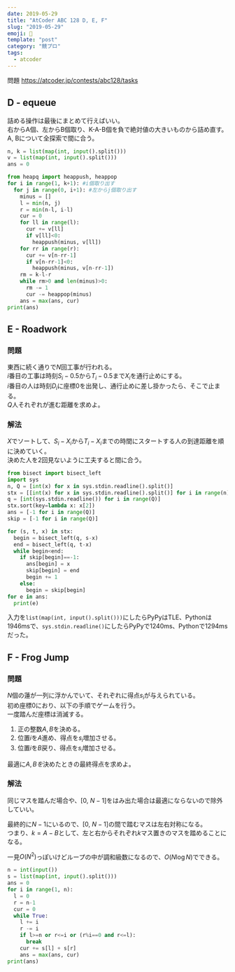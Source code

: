 ```yaml
---
date: 2019-05-29
title: "AtCoder ABC 128 D, E, F"
slug: "2019-05-29"
emoji: 🐎
template: "post"
category: "競プロ"
tags:
  - atcoder
---
```


問題 <https://atcoder.jp/contests/abc128/tasks>

## D - equeue

詰める操作は最後にまとめて行えばいい。  
右からA個、左からB個取り、K-A-B個を負で絶対値の大きいものから詰め直す。  
A, Bについて全探索で間に合う。

```python
n, k = list(map(int, input().split()))
v = list(map(int, input().split()))
ans = 0

from heapq import heappush, heappop
for i in range(1, k+1): #i個取り出す
  for j in range(0, i+1): #左からj個取り出す
    minus = []
    l = min(n, j)
    r = min(n-l, i-l)
    cur = 0
    for ll in range(l):
      cur += v[ll]
      if v[ll]<0:
        heappush(minus, v[ll])
    for rr in range(r):
      cur += v[n-rr-1]
      if v[n-rr-1]<0:
        heappush(minus, v[n-rr-1])
    rm = k-l-r
    while rm>0 and len(minus)>0:
      rm -= 1
      cur -= heappop(minus)
    ans = max(ans, cur)
print(ans)
```

## E - Roadwork

### 問題

東西に続く通りで$N$回工事が行われる。  
$i$番目の工事は時刻$S_i-0.5$から$T_i-0.5$まで$X_i$を通行止めにする。  
$i$番目の人は時刻$D_i$に座標0を出発し、通行止めに差し掛かったら、そこで止まる。  
$Q$人それぞれが進む距離を求めよ。

### 解法

$X$でソートして、$S_i-X_i$から$T_i-X_i$までの時間にスタートする人の到達距離を順に決めていく。  
決めた人を2回見ないように工夫すると間に合う。

```python
from bisect import bisect_left
import sys
n, Q = [int(x) for x in sys.stdin.readline().split()]
stx = [[int(x) for x in sys.stdin.readline().split()] for i in range(n)]
q = [int(sys.stdin.readline()) for i in range(Q)]
stx.sort(key=lambda x: x[2])
ans = [-1 for i in range(Q)]
skip = [-1 for i in range(Q)]

for (s, t, x) in stx:
  begin = bisect_left(q, s-x)
  end = bisect_left(q, t-x)
  while begin<end:
    if skip[begin]==-1:
      ans[begin] = x
      skip[begin] = end
      begin += 1
    else:
      begin = skip[begin]
for e in ans:
  print(e)
```

入力を`list(map(int, input().split()))`にしたらPyPyはTLE、Pythonは1946msで、`sys.stdin.readline()`にしたらPyPyで1240ms、Pythonで1294msだった。

## F - Frog Jump

### 問題

$N$個の蓮が一列に浮かんでいて、それぞれに得点$s_i$が与えられている。  
初め座標0におり、以下の手順でゲームを行う。  
一度踏んだ座標は消滅する。

1. 正の整数$A, B$を決める。
2. 位置$i$を$A$進め、得点を$s_i$増加させる。
3. 位置$i$を$B$戻り、得点を$s_i$増加させる。 

最適に$A, Bを$決めたときの最終得点を求めよ。

### 解法

同じマスを踏んだ場合や、[0, $N-1$]をはみ出た場合は最適にならないので除外していい。

最終的に$N-1$にいるので、[0, $N-1$]の間で踏むマスは左右対称になる。  
つまり、$k=A-B$として、左と右からそれぞれ$k$マス置きのマスを踏めることになる。  

一見$O(N^2)$っぽいけどループの中が調和級数になるので、$O(N\log N)$でできる。  

```python
n = int(input())
s = list(map(int, input().split()))
ans = 0
for i in range(1, n):
  l = 0
  r = n-1
  cur = 0
  while True:
    l += i
    r -= i
    if l>=n or r<=i or (r%i==0 and r<=l):
      break
    cur += s[l] + s[r]
    ans = max(ans, cur)
print(ans)
```
